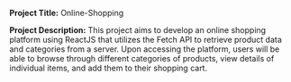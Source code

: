 
**Project Title:** Online-Shopping

**Project Description:**
This project aims to develop an online shopping platform using ReactJS that utilizes the Fetch API to retrieve product data and categories from a server. Upon accessing the platform, users will be able to browse through different categories of products, view details of individual items, and add them to their shopping cart.
